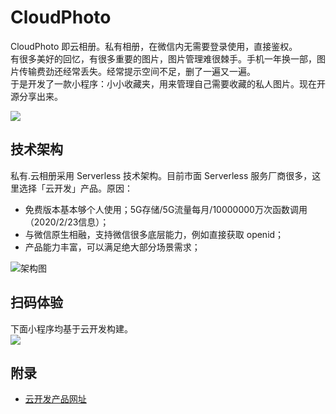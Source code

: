 # CloudPhoto
CloudPhoto 即云相册。私有相册，在微信内无需要登录使用，直接鉴权。     
有很多美好的回忆，有很多重要的图片，图片管理难很棘手。手机一年换一部，图片传输费劲还经常丢失。经常提示空间不足，删了一遍又一遍。      
于是开发了一款小程序：小小收藏夹，用来管理自己需要收藏的私人图片。现在开源分享出来。

![](https://tuchuang001.oss-cn-hangzhou.aliyuncs.com/111112.png)


## 技术架构
私有.云相册采用 Serverless 技术架构。目前市面 Serverless 服务厂商很多，这里选择「云开发」产品。原因：

- 免费版本基本够个人使用；5G存储/5G流量每月/10000000万次函数调用 （2020/2/23信息）；
- 与微信原生相融，支持微信很多底层能力，例如直接获取 openid；
- 产品能力丰富，可以满足绝大部分场景需求；   

![架构图](https://tuchuang001.oss-cn-hangzhou.aliyuncs.com/111111.png)

## 扫码体验
下面小程序均基于云开发构建。       
![](https://tuchuang001.oss-cn-hangzhou.aliyuncs.com/111113.png)  
## 附录
- [云开发产品网址](https://cloud.tencent.com/product/tcb)

